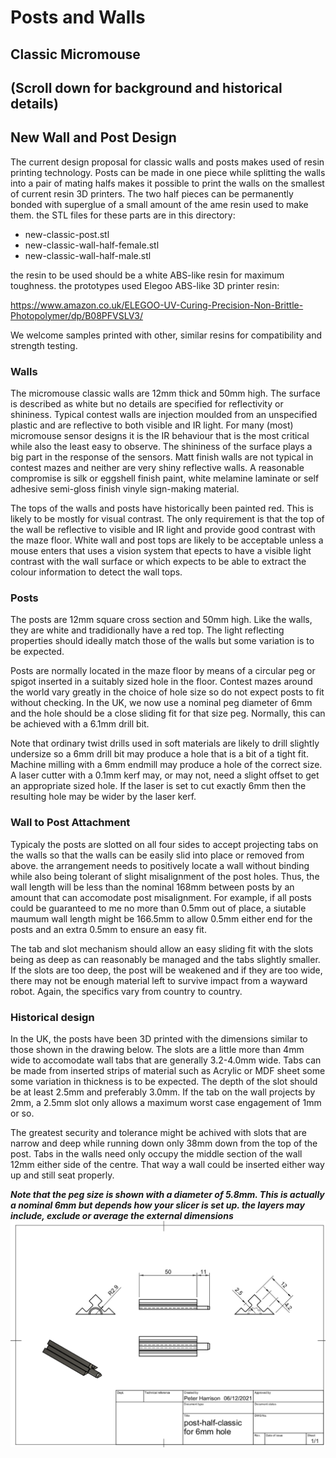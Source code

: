 # Posts and Walls

## Classic Micromouse

## (Scroll down for background and historical details)

## New Wall and Post Design

The current design proposal for classic walls and posts makes used of resin printing technology. Posts can be made in one piece while splitting the walls into a pair of mating halfs makes it possible to print the walls on the smallest of current resin 3D printers. The two half pieces can be permanently bonded with superglue of a small amount of the ame resin used to make them. the STL files for these parts are in this directory:

 - new-classic-post.stl
 - new-classic-wall-half-female.stl
 - new-classic-wall-half-male.stl

the resin to be used should be a white ABS-like resin for maximum toughness. the prototypes used Elegoo ABS-like 3D printer resin:

https://www.amazon.co.uk/ELEGOO-UV-Curing-Precision-Non-Brittle-Photopolymer/dp/B08PFVSLV3/

We welcome samples printed with other, similar resins for compatibility and strength testing.


### Walls

The micromouse classic walls are 12mm thick and 50mm high. The surface is described as white but no details are specified for reflectivity or shininess. Typical contest walls are injection moulded from an unspecified plastic and are reflective to both visible and IR light. For many (most) micromouse sensor designs it is the IR behaviour that is the most critical while also the least easy to observe. The shininess of the surface plays a big part in the response of the sensors. Matt finish walls are not typical in contest mazes and neither are very shiny reflective walls. A reasonable compromise is silk or eggshell finish paint, white melamine laminate or self adhesive semi-gloss finish vinyle sign-making material.

The tops of the walls and posts have historically been painted red. This is likely to be mostly for visual contrast. The only requirement is that the top of the wall be reflective to visible and IR light and provide good contrast with the maze floor. White wall and post tops are likely to be acceptable unless a mouse enters that uses a vision system that epects to have a visible light contrast with the wall surface or which expects to be able to extract the colour information to detect the wall tops.


### Posts

The posts are 12mm square cross section and 50mm high. Like the walls, they are white and tradidionally have a red top. The light reflecting properties should ideally match those of the walls but some variation is to be expected.

Posts are normally located in the maze floor by means of a circular peg or spigot inserted in a suitably sized hole in the floor. Contest mazes around the world vary greatly in the choice of hole size so do not expect posts to fit without checking. In the UK, we now use a nominal peg diameter of 6mm and the hole should be a close sliding fit for that size peg. Normally, this can be achieved with a 6.1mm drill bit.

Note that ordinary twist drills used in soft materials are likely to drill slightly undersize so a 6mm drill bit may produce a hole that is a bit of a tight fit. Machine milling with a 6mm endmill may produce a hole of the correct size. A laser cutter with a 0.1mm kerf may, or may not, need a slight offset to get an appropriate sized hole. If the laser is set to cut exactly 6mm then the resulting hole may be wider by the laser kerf.

### Wall to Post Attachment

Typicaly the posts are slotted on all four sides to accept projecting tabs on the walls so that the walls can be easily slid into place or removed from above. the arrangement needs to positively locate a wall without binding while also being tolerant of slight misalignment of the post holes. Thus, the wall length will be less than the nominal 168mm between posts by an amount that can accomodate post misalignment. For example, if all posts could be guaranteed to me no more than 0.5mm out of place, a siutable maumum wall length might be 166.5mm to allow 0.5mm either end for the posts and an extra 0.5mm to ensure an easy fit. 

The tab and slot mechanism should allow an easy sliding fit with the slots being as deep as can reasonably be managed and the tabs slightly smaller. If the slots are too deep, the post will be weakened and if they are too wide, there may not be enough material left to survive impact from a wayward robot. Again, the specifics vary from country to country. 

### Historical design

In the UK, the posts have been 3D printed with the dimensions similar to those shown in the drawing below. The slots are a little more than 4mm wide to accomodate wall tabs that are generally 3.2-4.0mm wide. Tabs can be made from inserted strips of material such as Acrylic or MDF sheet some some variation in thickness is to be expected. The depth of the slot should be at least 2.5mm and preferably 3.0mm. If the tab on the wall projects by 2mm, a 2.5mm slot only allows a maximum worst case engagement of 1mm or so.

The greatest security and tolerance might be achived with slots that are narrow and deep while running down only 38mm down from the top of the post. Tabs in the walls need only occupy the middle section of the wall 12mm either side of the centre. That way a wall could be inserted either way up and still seat properly.

***Note that the peg size is shown with a diameter of 5.8mm. This is actually a nominal 6mm but depends how your slicer is set up. the layers may include, exclude or average the external dimensions***
![Classic Maze Post 3D Printed](./old-maze-post-classic-3D-print.png)

